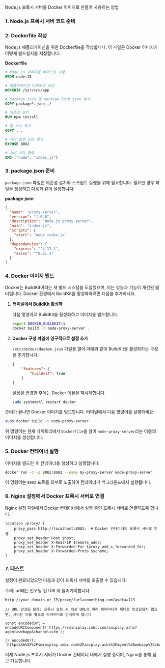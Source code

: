 Node.js 프록시 서버를 Docker 이미지로 만들어 사용하는 방법

### 1. Node.js 프록시 서버 코드 준비

### 2. Dockerfile 작성

Node.js 애플리케이션을 위한 Dockerfile을 작성합니다. 이 파일은 Docker 이미지가 어떻게 빌드될지를 지정합니다.

**Dockerfile**
```dockerfile
# Node.js 이미지를 베이스로 사용
FROM node:18

# 애플리케이션 디렉토리 생성
WORKDIR /usr/src/app

# package.json 및 package-lock.json 복사
COPY package*.json ./

# 의존성 설치
RUN npm install

# 앱 소스 복사
COPY . .

# 서버 실행 포트 열기
EXPOSE 8082

# 서버 시작 명령
CMD ["node", "index.js"]
```

### 3. package.json 준비

`package.json` 파일은 의존성 설치와 스크립트 실행을 위해 필요합니다. 필요한 경우 파일을 생성하고 다음과 같이 설정합니다:

**package.json**
```json
{
  "name": "proxy-server",
  "version": "1.0.0",
  "description": "Node.js proxy server",
  "main": "index.js",
  "scripts": {
    "start": "node index.js"
  },
  "dependencies": {
    "express": "^4.17.1",
    "axios": "^0.21.1"
  }
}
```

### 4. Docker 이미지 빌드

Docker는 BuildKit이라는 새 빌드 시스템을 도입했으며, 이는 성능과 기능이 개선된 빌더입니다. Docker 환경에서 BuildKit을 활성화하려면 다음을 추가하세요.

1. **터미널에서 BuildKit 활성화**

   다음 명령어로 BuildKit을 활성화하고 이미지를 빌드합니다.

   ```bash
   export DOCKER_BUILDKIT=1
   docker build -t node-proxy-server .
   ```

2. **Docker 구성 파일에 영구적으로 설정 추가**

   `/etc/docker/daemon.json` 파일을 열어 아래와 같이 BuildKit을 활성화하는 구성을 추가합니다.

   ```json
   {
       "features": {
           "buildkit": true
       }
   }
   ```

   설정을 변경한 후에는 Docker 데몬을 재시작합니다.

   ```bash
   sudo systemctl restart docker
   ```


준비가 끝나면 Docker 이미지를 빌드합니다. 터미널에서 다음 명령어를 실행하세요:

```bash
sudo docker build -t node-proxy-server .
```

위 명령어는 현재 디렉토리에서 `Dockerfile`을 읽어 `node-proxy-server`라는 이름의 이미지를 생성합니다.

### 5. Docker 컨테이너 실행

이미지를 빌드한 후 컨테이너를 생성하고 실행합니다:

```bash
docker run -d -p 8082:8082 --name my-proxy-server node-proxy-server
```

이 명령어는 `8082` 포트를 외부로 노출하여 컨테이너가 백그라운드에서 실행됩니다.

### 6. Nginx 설정에서 Docker 프록시 서버로 연결

Nginx 설정 파일에서 Docker 컨테이너에서 실행 중인 프록시 서버로 연결하도록 합니다.

```nginx
location /proxy/ {
    proxy_pass http://localhost:8082;  # Docker 컨테이너의 프록시 서버로 연결
    proxy_set_header Host $host;
    proxy_set_header X-Real-IP $remote_addr;
    proxy_set_header X-Forwarded-For $proxy_add_x_forwarded_for;
    proxy_set_header X-Forwarded-Proto $scheme;
}
```

### 7. 테스트

설정이 완료되었으면 다음과 같이 프록시 서버를 호출할 수 있습니다:

주의: url에는 인코딩 된 URL이 들어가야합니다.

```plaintext
http://your_domain_or_IP/proxy/?url=something.com?asdfa=123 

// URL 인코딩 문제: 프록시 요청 시 대상 URL의 쿼리 파라미터가 제대로 인코딩되지 않으면, 서버는 이를 별도의 파라미터로 인식하게 됩니다

const encodedUrl = encodeURIComponent('https://sminiplay.imbc.com/aacplay.ashx?agent=webapp&channel=sfm');

// encodedUrl: 'https%3A%2F%2Fsminiplay.imbc.com%2Faacplay.ashx%3Fagent%3Dwebapp%26channel%3Dsfm'
```

이제 Node.js 프록시 서버가 Docker 컨테이너 내에서 실행 중이며, Nginx를 통해 접근 가능합니다.